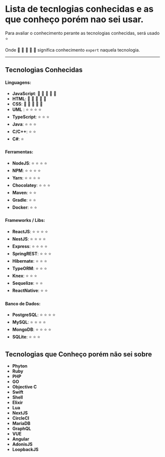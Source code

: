 # Lista de tecnlogias conhecidas e as que conheço porém nao sei usar.

Para avaliar o conhecimento perante as tecnologias conhecidas, será usado :star:

Onde :star2: :star2: :star2: :star2: :star2: significa conhecimento `expert` naquela tecnologia.

---

## Tecnologias Conhecidas

#### Linguagens:

- **JavaScript**: :star2: :star2: :star2: :star2: :star2:
- **HTML**: :star2: :star2: :star2: :star2: :star2:
- **CSS**: :star2: :star2: :star2: :star2: :star2:
- **UML** : :star: :star: :star: :star:
- **TypeScript**: :star: :star: :star:
- **Java**: :star: :star: :star:
- **C/C++**: :star: :star:
- **C#**: :star:

#### Ferramentas:

- **NodeJS**: :star: :star: :star: :star:
- **NPM**: :star: :star: :star: :star:
- **Yarn**: :star: :star: :star: :star:
- **Chocolatey**: :star: :star: :star:
- **Maven**: :star: :star:
- **Gradle**: :star: :star:
- **Docker**: :star: :star:

#### Frameworks / Libs:

- **ReactJS**: :star: :star: :star: :star:
- **NestJS**: :star: :star: :star: :star:
- **Express**: :star: :star: :star: :star:
- **SpringREST**: :star: :star: :star:
- **Hibernate**: :star: :star: :star:
- **TypeORM**: :star: :star: :star:
- **Knex**: :star: :star: :star:
- **Sequelize**: :star: :star:
- **ReactNative**: :star: :star:

#### Banco de Dados:

- **PostgreSQL**: :star: :star: :star: :star:
- **MySQL**: :star: :star: :star: :star:
- **MongoDB**: :star: :star: :star: :star:
- **SQLite**: :star: :star: :star:

## Tecnologias que Conheço porém não sei sobre

- **Phyton**
- **Ruby**
- **PHP**
- **GO**
- **Objective C**
- **Swift**
- **Shell**
- **Elixir**
- **Lua**
- **NextJS**
- **CircleCI**
- **MariaDB**
- **GraphQL**
- **VUE**
- **Angular**
- **AdonisJS**
- **LoopbackJS**
